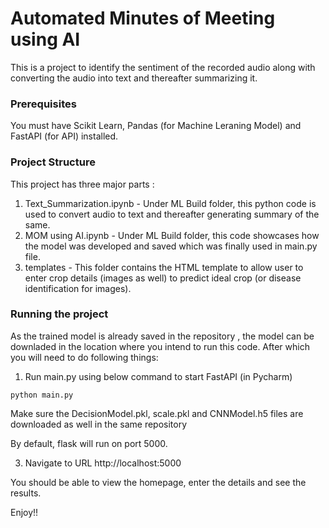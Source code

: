# Automated Minutes of Meeting using AI

This is a project to identify the sentiment of the recorded audio along with converting the audio into text and thereafter summarizing it.

### Prerequisites
You must have Scikit Learn, Pandas (for Machine Leraning Model) and FastAPI (for API) installed.

### Project Structure
This project has three major parts :
1. Text_Summarization.ipynb - Under ML Build folder, this python code is used to convert audio to text and thereafter generating summary of the same.
2. MOM using AI.ipynb -  Under ML Build folder, this code showcases how the model was developed and saved which was finally used in main.py file.
4. templates - This folder contains the HTML template to allow user to enter crop details (images as well) to predict ideal crop (or disease identification for images).

### Running the project
As the trained model is already saved in the repository , the model can be downladed in the location where you intend to run this code. After which you will need to do following things:

1. Run main.py using below command to start FastAPI (in Pycharm)
```
python main.py
```

Make sure the DecisionModel.pkl, scale.pkl and CNNModel.h5 files are downloaded as well in the same repository

By default, flask will run on port 5000.

3. Navigate to URL http://localhost:5000

You should be able to view the homepage, enter the details and see the results.

Enjoy!!
